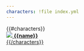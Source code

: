 ```yaml
---
characters: !file index.yml
---
```


<section class="two columns">
{{#characters}}
<a href="{{url}}">
<div class="primary card">
<img src="{{image}}">
<strong>{{name}}</strong>
</div>
{{/characters}}
</section>